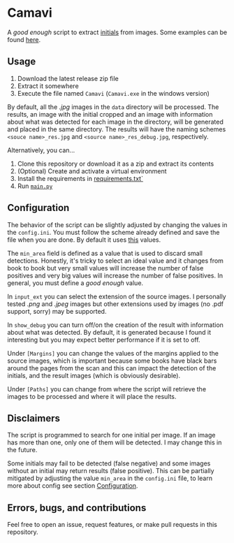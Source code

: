 # Camavi

 A *good enough* script to extract [initials](https://en.wikipedia.org/wiki/Initial) from images.
 Some examples can be found [here](./data/).
 
 ## Usage
 
 1) Download the latest release zip file
 2) Extract it somewhere
 3) Execute the file named `Camavi` (`Camavi.exe` in the windows version)
 
By default, all the *.jpg* images in the `data` directory will be processed. The results, an image with the initial cropped and an image with information about what was detected for each image in the directory, will be generated and placed in the same directory. The results will have the naming schemes `<souce name>_res.jpg` and `<source name>_res_debug.jpg`, respectively.

Alternatively, you can...
1) Clone this repository or download it as a zip and extract its contents 
2) (Optional) Create and activate a virtual environment
3) Install the requirements in [requirements.txt`](./requirements.txt)
4) Run [`main.py`](./main.py)

## Configuration

The behavior of the script can be slightly adjusted by changing the values in the `config.ini`. You must follow the scheme already defined and save the file when you are done. By default it uses [this](./config.ini) values.

The `min_area` field is defined as a value that is used to discard small detections. Honestly, it's tricky to select an ideal value and it changes from book to book but very small values will increase the number of false positives and very big values will increase the number of false positives. In general, you must define a  *good enough* value. 

In `input_ext` you can select the extension of the source images. I personally tested *.png* and *.jpeg* images but other extensions used by images (no .pdf support, sorry) may be supported. 

In `show_debug` you can turn off/on the creation of the result with information about what was detected. By default, it is generated because I found it interesting but you may expect better performance if it is set to off. 

Under `[Margins]` you can change the values of the margins applied to the source images, which is important because some books have black bars around the pages from the scan and this can impact the detection of the initials, and the result images (which is obviously desirable). 

Under `[Paths]` you can change from where the script will retrieve the images to be processed and where it will place the results. 

## Disclaimers

The script is programmed to search for one initial per image. If an image has more than one, only one of them will be detected. I may change this in the future. 

Some initials may fail to be detected (false negative) and some images without an initial may return results (false positive). This can be partially mitigated by adjusting the value `min_area` in the `config.ini` file, to learn more about config see section [Configuration](#configuration). 

## Errors, bugs, and contributions 

Feel free to open an issue, request features, or make pull requests in this repository. 
 
